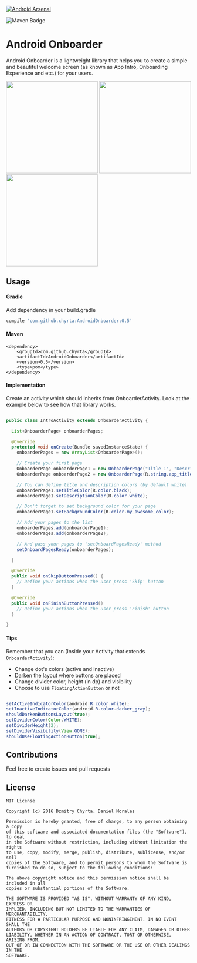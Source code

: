 [![Android Arsenal](https://img.shields.io/badge/Android%20Arsenal-AndroidOnboarder-green.svg?style=true)](https://android-arsenal.com/details/1/3393)

![Maven Badge](https://maven-badges.herokuapp.com/maven-central/com.github.chyrta/AndroidOnboarder/badge.svg)

# Android Onboarder
Android Onboarder is a lightweight library that helps you to create a simple and beautiful welcome screen (as known as App Intro, Onboarding Experience and etc.) for your users.

<image src="https://raw.githubusercontent.com/GrenderG/AndroidOnboarder/master/art/demo1.gif" width="250px">
<image src="https://raw.githubusercontent.com/GrenderG/AndroidOnboarder/master/art/demo2.gif" width="250px">
<image src="https://raw.githubusercontent.com/GrenderG/AndroidOnboarder/master/art/demo3.gif" width="250px">

## Usage

#### Gradle

Add dependency in your build.gradle

```groovy
compile 'com.github.chyrta:AndroidOnboarder:0.5'
```
#### Maven

```
<dependency>
    <groupId>com.github.chyrta</groupId>
    <artifactId>AndroidOnboarder</artifactId>
    <version>0.5</version>
    <type>pom</type>
</dependency>
```

#### Implementation

Create an activity which should inherits from OnboarderActivity. Look at the example below to see how that library works.

```java

public class IntroActivity extends OnboarderActivity {

  List<OnboarderPage> onboarderPages;

  @Override
  protected void onCreate(Bundle savedInstanceState) {
    onboarderPages = new ArrayList<OnboarderPage>();

    // Create your first page
    OnboarderPage onboarderPage1 = new OnboarderPage("Title 1", "Description 1");
    OnboarderPage onboarderPage2 = new OnboarderPage(R.string.app_title, R.string.app_description, R.drawable.my_awesome_image);

    // You can define title and description colors (by default white)
    onboarderPage1.setTitleColor(R.color.black);
    onboarderPage1.setDescriptionColor(R.color.white);

    // Don't forget to set background color for your page
    onboarderPage1.setBackgroundColor(R.color.my_awesome_color);

    // Add your pages to the list
    onboarderPages.add(onboarderPage1);
    onboarderPages.add(onboarderPage2);

    // And pass your pages to 'setOnboardPagesReady' method
    setOnboardPagesReady(onboarderPages);

  }

  @Override
  public void onSkipButtonPressed() {
    // Define your actions when the user press 'Skip' button
  }

  @Override
  public void onFinishButtonPressed()
    // Define your actions when the user press 'Finish' button
  }

}
```

#### Tips

Remember that you can (Inside your Activity that extends ```OnboarderActivity```):
- Change dot's colors (active and inactive)
- Darken the layout where buttons are placed
- Change divider color, height (in dp) and visibility
- Choose to use ```FloatingActionButton``` or not

```java

setActiveIndicatorColor(android.R.color.white);
setInactiveIndicatorColor(android.R.color.darker_gray);
shouldDarkenButtonsLayout(true);
setDividerColor(Color.WHITE);
setDividerHeight(2);
setDividerVisibility(View.GONE);
shouldUseFloatingActionButton(true);

```


## Contributions

Feel free to create issues and pull requests

## License

```
MIT License

Copyright (c) 2016 Dzmitry Chyrta, Daniel Morales

Permission is hereby granted, free of charge, to any person obtaining a copy
of this software and associated documentation files (the "Software"), to deal
in the Software without restriction, including without limitation the rights
to use, copy, modify, merge, publish, distribute, sublicense, and/or sell
copies of the Software, and to permit persons to whom the Software is
furnished to do so, subject to the following conditions:

The above copyright notice and this permission notice shall be included in all
copies or substantial portions of the Software.

THE SOFTWARE IS PROVIDED "AS IS", WITHOUT WARRANTY OF ANY KIND, EXPRESS OR
IMPLIED, INCLUDING BUT NOT LIMITED TO THE WARRANTIES OF MERCHANTABILITY,
FITNESS FOR A PARTICULAR PURPOSE AND NONINFRINGEMENT. IN NO EVENT SHALL THE
AUTHORS OR COPYRIGHT HOLDERS BE LIABLE FOR ANY CLAIM, DAMAGES OR OTHER
LIABILITY, WHETHER IN AN ACTION OF CONTRACT, TORT OR OTHERWISE, ARISING FROM,
OUT OF OR IN CONNECTION WITH THE SOFTWARE OR THE USE OR OTHER DEALINGS IN THE
SOFTWARE.
```
